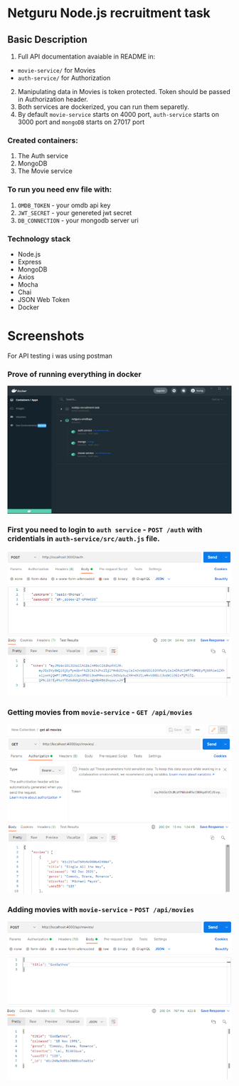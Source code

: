 # Netguru Node.js recruitment task

## Basic Description

1. Full API documentation avaiable in README in:

- `movie-service/` for Movies
- `auth-service/` for Authorization

2. Manipulating data in Movies is token protected. Token should be passed in Authorization header.
3. Both services are dockerized, you can run them separetly.
4. By default `movie-service` starts on 4000 port, `auth-service` starts on 3000 port and `mongoDB` starts on 27017 port

### Created containers:

1. The Auth service
2. MongoDB
3. The Movie service

### To run you need env file with:

1. `OMDB_TOKEN` - your omdb api key
2. `JWT_SECRET` - your genereted jwt secret
3. `DB_CONNECTION` - your mongodb server uri

### Technology stack

- Node.js
- Express
- MongoDB
- Axios
- Mocha
- Chai
- JSON Web Token
- Docker

# Screenshots

For API testing i was using postman

### Prove of running everything in docker

![Running Docker Localy](screenshots/docker_localy.png?raw=true "Running Docker Localy")

### First you need to login to `auth service` - `POST /auth` with cridentials in `auth-service/src/auth.js` file.

![Auth Reponse](screenshots/logging_in.png?raw=true "Auth Response")

### Getting movies from `movie-service` - `GET /api/movies`

![Get Movies](screenshots/get_movies.png?raw=true "Get Movies")

### Adding movies with `movie-service` - `POST /api/movies`

![Adding Movies](screenshots/adding_movies.png?raw=true "Adding Movies")
